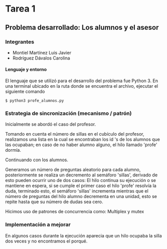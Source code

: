 # Tarea 1

## Problema desarrollado: Los alumnos y el asesor

### Integrantes 

- Montiel Martínez Luis Javier
- Rodríguez Dávalos Carolina

#### Lenguaje y entorno
El lenguaje que se utilizó para el desarrollo del problema fue Python 3.
En una terminal ubicado en la ruta donde se encuentra el archivo, ejecutar el siguiente comando 
~~~
$ python3 profe_alumnos.py
~~~

### Estrategia de sincronización (mecanismo / patrón)
Inicialmente se abordó el caso del profesor. 

Tomando en cuenta el número de sillas en el cubículo del profesor, realizamos una lista en la cual se encontraban los id 's de los alumnos que las ocupaban; en caso de no haber alumno alguno, el hilo llamado 'profe' dormía.

Continuando con los alumnos. 

Generamos un número de preguntas aleatorio para cada alumno, posteriormente se realiza un decremento al semáforo 'sillas', derivado de esto pueden ocurrir uno de dos casos: El hilo continua su ejecución o se mantiene en espera, si se cumple el primer caso el hilo 'profe' resolvía la duda, terminado esto, el semáforo 'sillas' incrementa mientras que el número de preguntas del hilo alumno decrementa en una unidad, esto se repite hasta que su número de dudas sea cero.   

Hicimos uso de patrones de concurrencia como: Multiplex y mutex

### Implementación a mejorar
En algunos casos durante la ejecución aparecia que un hilo ocupaba la silla dos veces y no encontramos el porqué.
